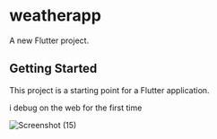 # weatherapp

A new Flutter project.

## Getting Started

This project is a starting point for a Flutter application.

i debug on the web for the first time

![Screenshot (15)](https://user-images.githubusercontent.com/67665701/124331239-e0e2e980-db86-11eb-929c-09b78f27ac8c.png)

